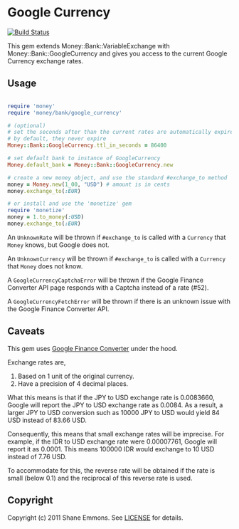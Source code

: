 Google Currency
===============

[![Build Status](https://secure.travis-ci.org/RubyMoney/google_currency.png)](http://travis-ci.org/RubyMoney/google_currency)

This gem extends Money::Bank::VariableExchange with Money::Bank::GoogleCurrency
and gives you access to the current Google Currency exchange rates.

Usage
-----

```ruby

require 'money'
require 'money/bank/google_currency'

# (optional)
# set the seconds after than the current rates are automatically expired
# by default, they never expire
Money::Bank::GoogleCurrency.ttl_in_seconds = 86400

# set default bank to instance of GoogleCurrency
Money.default_bank = Money::Bank::GoogleCurrency.new

# create a new money object, and use the standard #exchange_to method
money = Money.new(1_00, "USD") # amount is in cents
money.exchange_to(:EUR)

# or install and use the 'monetize' gem
require 'monetize'
money = 1.to_money(:USD)
money.exchange_to(:EUR)

```

An `UnknownRate` will be thrown if `#exchange_to` is called with a `Currency`
that `Money` knows, but Google does not.

An `UnknownCurrency` will be thrown if `#exchange_to` is called with a
`Currency` that `Money` does not know.

A `GoogleCurrencyCaptchaError` will be thrown if the Google Finance Converter API page responds with a Captcha instead of a rate (#52).

A `GoogleCurrencyFetchError` will be thrown if there is an unknown issue with the Google Finance Converter API.

Caveats
-------

This gem uses [Google Finance Converter](https://www.google.com/finance/converter) under the hood.

Exchange rates are,

1. Based on 1 unit of the original currency.
1. Have a precision of 4 decimal places.

What this means is that if the JPY to USD exchange rate is 0.0083660,
Google will report the JPY to USD exchange rate as 0.0084.
As a result, a larger JPY to USD conversion such as 10000 JPY to USD would yield 84 USD instead of 83.66 USD.

Consequently, this means that small exchange rates will be imprecise.
For example, if the IDR to USD exchange rate were 0.00007761, Google will report it as 0.0001.
This means 100000 IDR would exchange to 10 USD instead of 7.76 USD.

To accommodate for this, the reverse rate will be obtained if the rate is small
(below 0.1) and the reciprocal of this reverse rate is used.

Copyright
---------

Copyright (c) 2011 Shane Emmons. See [LICENSE](LICENSE) for details.
